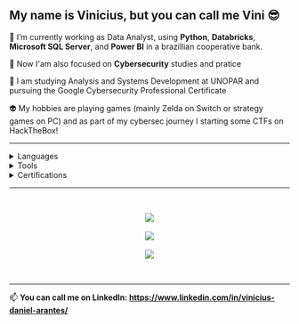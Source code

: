 ## My name is Vinicius, but you can call me Vini 😎

🐍 I’m currently working as Data Analyst, using **Python**, **Databricks**, **Microsoft SQL Server**, and **Power BI**  in a brazillian cooperative bank.

👾 Now I'am also focused on **Cybersecurity** studies and pratice

📖 I am studying Analysis and Systems Development at UNOPAR and pursuing the Google Cybersecurity Professional Certificate

👽 My hobbies are playing games (mainly Zelda on Switch or strategy games on PC) and as part of my cybersec journey I starting some CTFs on HackTheBox!

---

<details>
  <summary>Languages</summary>
  - Python <br />
  - SQL <br />
  - DAX <br />
  - HCL <br />
  - Dart/Flutter <br />
  - JavaScript/TypeScript <br />
  - HTML/CSS <br />
  - Rust <br />
</details>

<details>
  <summary>Tools</summary>
  - Databricks <br />
  - Apache Airflow <br />
  - Docker <br />
  - Airbyte <br />
  - SIEM tools <br />
  - Metasploit <br />
  - Kali Linux Tools <br />
  - IDS tools <br />
  - Metabase <br />
  - Power BI <br />
  - AWS <br />
  - Azure <br />
</details>

<details>
  <summary>Certifications</summary>
  - Astronomer Apache Airflow Fundamentals <br />
  - ANBIMA CPA-10 <br />
  - Databricks Lakehouse Fundamentals <br />
  - Denodo for Data Analytics <br />
</details>


---

<br />
<p align="center">
  <a>
    <img
      align="center"
      src="https://streak-stats.demolab.com?user=ArantesVini&theme=dracula"
    />
  </a>
  <br />
  <br />
  <a href="https://github.com/anuraghazra/github-readme-stats">
    <img
      align="center"
      src="https://github-readme-stats.vercel.app/api/top-langs/?username=ArantesVini&layout=donut&exclude_repo=Cluster_Basico,analise_imoveis_rj,analise_dados_restaurante&theme=dracula"
    />
  </a>
  <br />
  <br />
  <a href="https://github.com/anuraghazra/github-readme-stats">
    <img
      align="center"
      src="https://github-readme-stats.vercel.app/api?username=ArantesVini&show_icons=true&theme=dracula&rank_icon=github"
    />
  </a>
  <br />
</p>
<br />

---

📫 <b>You can call me on **LinkedIn**: <b/> https://www.linkedin.com/in/vinicius-daniel-arantes/
